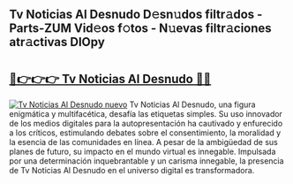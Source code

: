 ## Tv Noticias Al Desnudo D𝚎sn𝚞dos filtr𝚊dos - Parts-ZUM Vid𝚎os f𝚘tos - N𝚞evas filtr𝚊ciones atr𝚊ctivas DIOpy

# <h2><a href="http://mbc0pf.tromn.icu/?c=Tv+Noticias+Al+Desnudo">🔗👉👉👉 Tv Noticias Al Desnudo 🔗🔗</a></h2>

[![Tv Noticias Al Desnudo nuevo](https://i.imgur.com/pEAQMta.gif)](http://mbc0pf.tromn.icu/?c=Tv+Noticias+Al+Desnudo)
Tv Noticias Al Desnudo, una figura enigmática y multifacética, desafía las etiquetas simples. Su uso innovador de los medios digitales para la autopresentación ha cautivado y enfurecido a los críticos, estimulando debates sobre el consentimiento, la moralidad y la esencia de las comunidades en línea. A pesar de la ambigüedad de sus planes de futuro, su impacto en el mundo virtual es innegable. Impulsada por una determinación inquebrantable y un carisma innegable, la presencia de Tv Noticias Al Desnudo en el universo digital es transformadora.
